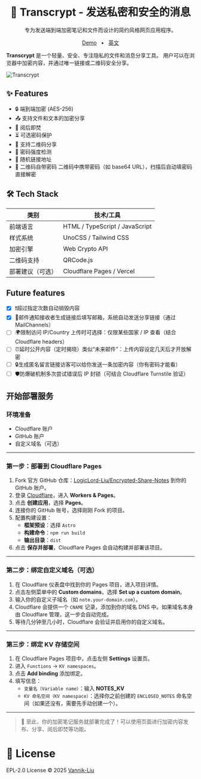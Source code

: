 <h1 align="center">
  🔐 Transcrypt - 发送私密和安全的消息
</h1>
<p align="center">
  专为发送端到端加密笔记和文件而设计的简约风格网页应用程序。
</p>

<p align="center">
  <a href="https://enclosed.cc">Demo</a>
  <span>&nbsp;&nbsp;•&nbsp;&nbsp;</span>
  <a href="https://github.com/LogicLord-Liu/Encrypted-Share-Notes/blob/main/README.md">英文</a>
</p>

**Transcrypt** 是一个轻量、安全、专注隐私的文件和消息分享工具。
用户可以在浏览器中加密内容，并通过唯一链接或二维码安全分享。

![Transcrypt](https://lorcan.dpdns.org/TranscryptScreenShot.png)

## ✨ Features

- 🔒 端到端加密 (AES-256)
- 📤 支持文件和文本的加密分享
- 🧨 阅后即焚
- ⏳ 可选密码保护
- 🔐 支持二维码分享
- 📱 密码强度检测
- 🧩 随机链接地址
- 📶 二维码自带密码	二维码中携带密码（如 base64 URL），扫描后自动填密码直接解密

## 🛠 Tech Stack

| 类别           | 技术/工具                              |
|----------------|----------------------------------------|
| 前端语言       | HTML / TypeScript / JavaScript         |
| 样式系统       | UnoCSS / Tailwind CSS                  |
| 加密引擎       | Web Crypto API                         |
| 二维码支持     | QRCode.js                              |
| 部署建议（可选）| Cloudflare Pages / Vercel             |

## Future features

- [x] ❗超过指定次数自动销毁内容
- [x] 📧邮件通知接收者生成链接后填写邮箱，系统自动发送分享链接（通过 MailChannels）
- [ ] 🌍限制访问 IP/Country 上传时可选择：仅限某些国家 / IP 查看（结合 Cloudflare headers）
- [ ] ⏰延时公开内容（定时揭晓）类似“未来邮件”：上传内容设定几天后才开放解密
- [ ] 🔒生成匿名留言链接访客可以给你发送一条加密内容（你有密码才能看）
- [ ] 🛡️防爆破机制多次尝试错误后 IP 封锁（可结合 Cloudflare Turnstile 验证）

## 开始部署服务

### 环境准备

- Cloudflare 账户
- GitHub 账户
- 自定义域名（可选）

---

### 第一步：部署到 Cloudflare Pages

1. Fork 官方 GitHub 仓库：[LogicLord-Liu/Encrypted-Share-Notes](https://github.com/LogicLord-Liu/Encrypted-Share-Notes) 到你的 GitHub 账户。
2. 登录 [Cloudflare](https://dash.cloudflare.com/)，进入 **Workers & Pages**。
3. 点击 **创建应用**，选择 **Pages**。
4. 连接你的 GitHub 账号，选择刚刚 Fork 的项目。
5. 配置构建设置：
   - **框架预设**：选择 `Astro`
   - **构建命令**：`npm run build`
   - **输出目录**：`dist`
6. 点击 **保存并部署**，Cloudflare Pages 会自动构建并部署该项目。

---

### 第二步：绑定自定义域名（可选）

1. 在 Cloudflare 仪表盘中找到你的 Pages 项目，进入项目详情。
2. 点击左侧菜单中的 **Custom domains**，选择 **Set up a custom domain**。
3. 输入你的自定义子域名（如 `note.your-domain.com`）。
4. Cloudflare 会提供一个 `CNAME` 记录，添加到你的域名 DNS 中。如果域名本身由 Cloudflare 管理，这一步会自动完成。
5. 等待几分钟至几小时，Cloudflare 会验证并启用你的自定义域名。

---

### 第三步：绑定 KV 存储空间

1. 在 Cloudflare Pages 项目中，点击左侧 **Settings** 设置页。
2. 进入 `Functions` -> `KV namespaces`。
3. 点击 **Add binding** 添加绑定。
4. 填写信息：
   - `变量名（Variable name）`：输入 **NOTES_KV**
   - `KV 命名空间（KV namespace）`：选择你之前创建的 `ENCLOSED_NOTES` 命名空间（如果还没有，需要先手动创建一个）。

---

> 📌 至此，你的加密笔记服务就部署完成了！可以使用页面进行加密内容发布、分享、阅后即焚等功能。

# 📄 License

EPL-2.0 License © 2025 [Vannik-Liu](https://github.com/LogicLord-Liu/)
